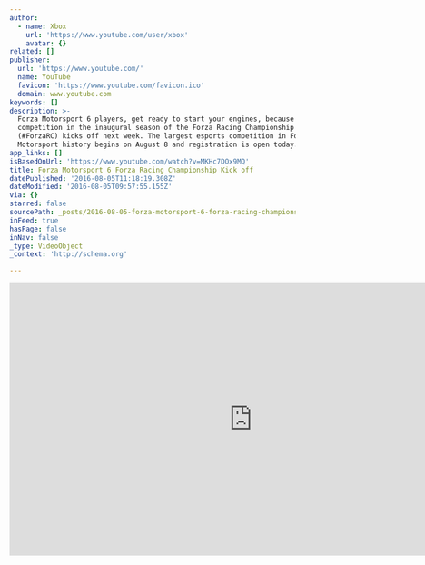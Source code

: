 ```yaml
---
author:
  - name: Xbox
    url: 'https://www.youtube.com/user/xbox'
    avatar: {}
related: []
publisher:
  url: 'https://www.youtube.com/'
  name: YouTube
  favicon: 'https://www.youtube.com/favicon.ico'
  domain: www.youtube.com
keywords: []
description: >-
  Forza Motorsport 6 players, get ready to start your engines, because
  competition in the inaugural season of the Forza Racing Championship
  (#ForzaRC) kicks off next week. The largest esports competition in Forza
  Motorsport history begins on August 8 and registration is open today.
app_links: []
isBasedOnUrl: 'https://www.youtube.com/watch?v=MKHc7DOx9MQ'
title: Forza Motorsport 6 Forza Racing Championship Kick off
datePublished: '2016-08-05T11:18:19.308Z'
dateModified: '2016-08-05T09:57:55.155Z'
via: {}
starred: false
sourcePath: _posts/2016-08-05-forza-motorsport-6-forza-racing-championship-kick-off.md
inFeed: true
hasPage: false
inNav: false
_type: VideoObject
_context: 'http://schema.org'

---
```

<iframe src="https://cdn.embedly.com/widgets/media.html?src=https%3A%2F%2Fwww.youtube.com%2Fembed%2FMKHc7DOx9MQ%3Ffeature%3Doembed&amp;url=http%3A%2F%2Fwww.youtube.com%2Fwatch%3Fv%3DMKHc7DOx9MQ&amp;image=https%3A%2F%2Fi.ytimg.com%2Fvi%2FMKHc7DOx9MQ%2Fhqdefault.jpg&amp;key=b7d04c9b404c499eba89ee7072e1c4f7&amp;type=text%2Fhtml&amp;schema=youtube" width="854" height="480" scrolling="no" frameborder="0" allowfullscreen="" style=""></iframe>